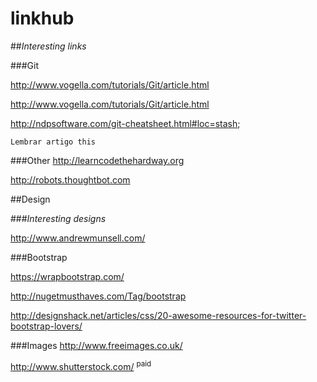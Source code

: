 linkhub
=======

##*Interesting links*

###Git

http://www.vogella.com/tutorials/Git/article.html

http://www.vogella.com/tutorials/Git/article.html

http://ndpsoftware.com/git-cheatsheet.html#loc=stash;

    Lembrar artigo this

###Other
http://learncodethehardway.org

http://robots.thoughtbot.com



##Design

###*Interesting designs*

http://www.andrewmunsell.com/

###Bootstrap

https://wrapbootstrap.com/

http://nugetmusthaves.com/Tag/bootstrap

http://designshack.net/articles/css/20-awesome-resources-for-twitter-bootstrap-lovers/

###Images
http://www.freeimages.co.uk/

http://www.shutterstock.com/ <sup>paid</sup>

